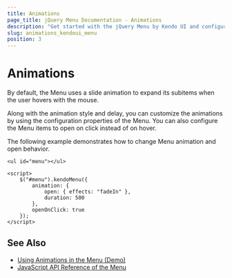 ```yaml
---
title: Animations
page_title: jQuery Menu Documentation - Animations
description: "Get started with the jQuery Menu by Kendo UI and configure the animations of the widget."
slug: animations_kendoui_menu
position: 3
---
```


# Animations

By default, the Menu uses a slide animation to expand its subitems when the user hovers with the mouse.

Along with the animation style and delay, you can customize the animations by using the configuration properties of the Menu. You can also configure the Menu items to open on click instead of on hover.

The following example demonstrates how to change Menu animation and open behavior.

    <ul id="menu"></ul>

    <script>
        $("#menu").kendoMenu({
            animation: {
                open: { effects: "fadeIn" },
                duration: 500
            },
            openOnClick: true
        });
    </script>

## See Also

* [Using Animations in the Menu (Demo)](https://demos.telerik.com/kendo-ui/menu/animation)
* [JavaScript API Reference of the Menu](/api/javascript/ui/menu)

